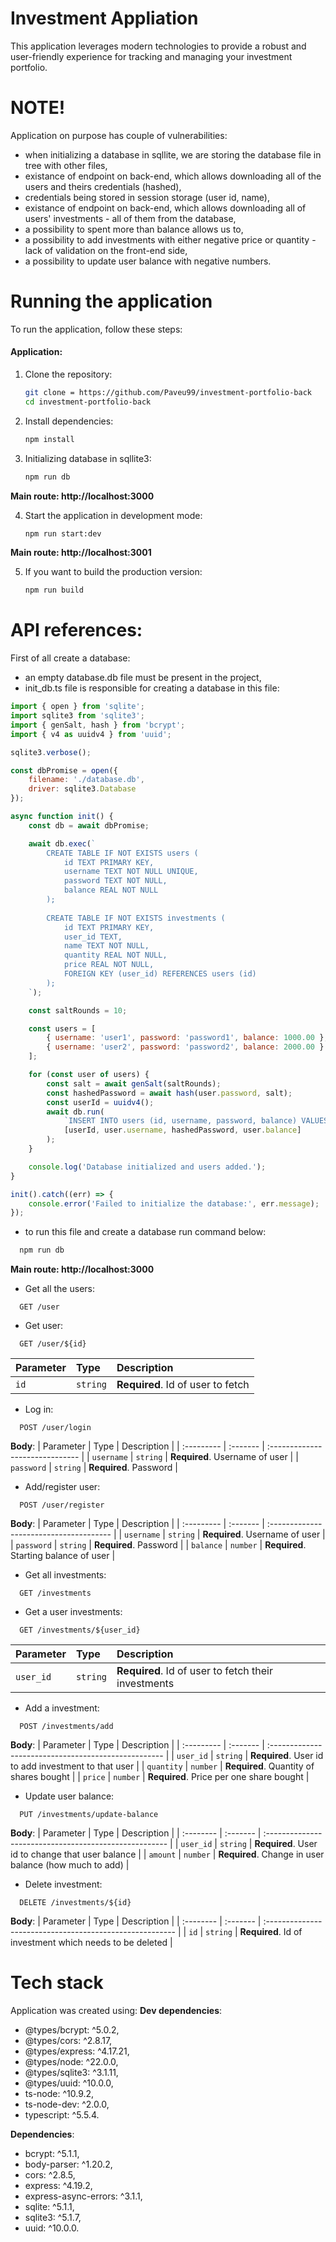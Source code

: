 # Investment Appliation

This application leverages modern technologies to provide a robust and user-friendly experience for tracking and managing your investment portfolio.

# NOTE!

Application on purpose has couple of vulnerabilities:
- when initializing a database in sqllite, we are storing the database file in tree with other files,
- existance of endpoint on back-end, which allows downloading all of the users and theirs credentials (hashed),
- credentials being stored in session storage (user id, name),
- existance of endpoint on back-end, which allows downloading all of users' investments - all of them from the database,
- a possibility to spent more than balance allows us to,
- a possibility to add investments with either negative price or quantity - lack of validation on the front-end side,
- a possibility to update user balance with negative numbers.


# Running the application

To run the application, follow these steps:

#### Application:

1. Clone the repository:
    ```bash
    git clone = https://github.com/Paveu99/investment-portfolio-back
    cd investment-portfolio-back
    ```

2. Install dependencies:
    ```bash
    npm install
    ```

3. Initializing database in sqllite3:
    ```bash
    npm run db
    ```
**Main route: http://localhost:3000**


4. Start the application in development mode:
    ```bash
    npm run start:dev
    ```
**Main route: http://localhost:3001**

5. If you want to build the production version:
    ```bash
    npm run build
    ```

# API references:

First of all create a database:
- an empty database.db file must be present in the project,
- init_db.ts file is responsible for creating a database in this file:
```javascript
import { open } from 'sqlite';
import sqlite3 from 'sqlite3';
import { genSalt, hash } from 'bcrypt';
import { v4 as uuidv4 } from 'uuid';

sqlite3.verbose();

const dbPromise = open({
    filename: './database.db',
    driver: sqlite3.Database
});

async function init() {
    const db = await dbPromise;

    await db.exec(`
        CREATE TABLE IF NOT EXISTS users (
            id TEXT PRIMARY KEY,
            username TEXT NOT NULL UNIQUE,
            password TEXT NOT NULL,
            balance REAL NOT NULL
        );
        
        CREATE TABLE IF NOT EXISTS investments (
            id TEXT PRIMARY KEY,
            user_id TEXT,
            name TEXT NOT NULL,
            quantity REAL NOT NULL,
            price REAL NOT NULL,
            FOREIGN KEY (user_id) REFERENCES users (id)
        );
    `);

    const saltRounds = 10;

    const users = [
        { username: 'user1', password: 'password1', balance: 1000.00 },
        { username: 'user2', password: 'password2', balance: 2000.00 }
    ];

    for (const user of users) {
        const salt = await genSalt(saltRounds);
        const hashedPassword = await hash(user.password, salt);
        const userId = uuidv4();
        await db.run(
            `INSERT INTO users (id, username, password, balance) VALUES (?, ?, ?, ?)`,
            [userId, user.username, hashedPassword, user.balance]
        );
    }

    console.log('Database initialized and users added.');
}

init().catch((err) => {
    console.error('Failed to initialize the database:', err.message);
});

```
- to run this file and create a database run command below:

```bash
  npm run db
```
**Main route: http://localhost:3000**

- Get all the users:

```http
  GET /user
```

- Get user:

```http
  GET /user/${id}
```

| Parameter | Type     | Description                       |
| :-------- | :------- | :-------------------------------- |
| `id`      | `string` | **Required**. Id of user to fetch |

-  Log in:

```http
  POST /user/login
```
**Body**:
| Parameter  | Type     | Description                     |
| :--------- | :------- | :------------------------------ |
| `username` | `string` | **Required**. Username of user  |
| `password` | `string` | **Required**. Password          |

- Add/register user:

```http
  POST /user/register
```
**Body**:
| Parameter  | Type     | Description                             |
| :--------- | :------- | :-------------------------------------- |
| `username` | `string` | **Required**. Username of user          |
| `password` | `string` | **Required**. Password                  |
| `balance`  | `number` | **Required**. Starting balance of user  |

- Get all investments:

```http
  GET /investments
```

- Get a user investments:

```http
  GET /investments/${user_id}
```

| Parameter      | Type     | Description                                         |
| :------------- | :------- | :-------------------------------------------------- |
| `user_id`      | `string` | **Required**. Id of user to fetch their investments |

- Add a investment:

```http
  POST /investments/add
```
**Body**:
| Parameter  | Type     | Description                                          |
| :--------- | :------- | :--------------------------------------------------- |
| `user_id`  | `string` | **Required**. User id to add investment to that user |
| `quantity` | `number` | **Required**. Quantity of shares bought              |
| `price`    | `number` | **Required**. Price per one share bought             |

- Update user balance:

```http
  PUT /investments/update-balance
```
**Body**:
| Parameter | Type     | Description                                            |
| :-------- | :------- | :----------------------------------------------------- |
| `user_id` | `string` | **Required**. User id to change that user balance      |
| `amount`  | `number` | **Required**. Change in user balance (how much to add) |

- Delete investment:

```http
  DELETE /investments/${id}
```
**Body**:
| Parameter | Type     | Description                                              |
| :-------- | :------- | :------------------------------------------------------- |
| `id`      | `string` | **Required**. Id of investment which needs to be deleted |

# Tech stack
Application was created using:
**Dev dependencies**:
- @types/bcrypt: ^5.0.2,
- @types/cors: ^2.8.17,
- @types/express: ^4.17.21,
- @types/node: ^22.0.0,
- @types/sqlite3: ^3.1.11,
- @types/uuid: ^10.0.0,
- ts-node: ^10.9.2,
- ts-node-dev: ^2.0.0,
- typescript: ^5.5.4.

**Dependencies**:
- bcrypt: ^5.1.1,
- body-parser: ^1.20.2,
- cors: ^2.8.5,
- express: ^4.19.2,
- express-async-errors: ^3.1.1,
- sqlite: ^5.1.1,
- sqlite3: ^5.1.7,
- uuid: ^10.0.0.